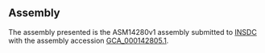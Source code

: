 

Assembly
--------

The assembly presented is the ASM14280v1 assembly submitted to
[INSDC](http://www.insdc.org) with the assembly accession
[GCA\_000142805.1](http://www.ebi.ac.uk/ena/data/view/GCA_000142805.1).
